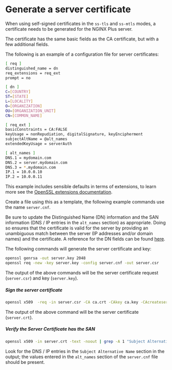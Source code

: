 # Generate a server certificate

When using self-signed certificates in the `ss-tls` and `ss-mtls` modes, a certificate needs to be generated for the NGINX Plus server.

The certificate has the same basic fields as the CA certificate, but with a few additional fields.

The following is an example of a configuration file for server certificates:

```bash
[ req ]
distinguished_name = dn
req_extensions = req_ext
prompt = no

[ dn ]
C=[COUNTRY]
ST=[STATE]
L=[LOCALITY]
O=[ORGANIZATION]
OU=[ORGANIZATION_UNIT]
CN=[COMMON_NAME]

[ req_ext ]
basicConstraints = CA:FALSE
keyUsage = nonRepudiation, digitalSignature, keyEncipherment
subjectAltName = @alt_names
extendedKeyUsage = serverAuth

[ alt_names ]
DNS.1 = mydomain.com
DNS.2 = server.mydomain.com
DNS.3 = *.mydomain.com
IP.1 = 10.0.0.10
IP.2 = 10.0.0.11
```

This example includes sensible defaults in terms of extensions, to learn more see the [OpenSSL extensions documentation](https://www.openssl.org/docs/manmaster/man5/x509v3_config.html).

Create a file using this as a template, the following example commands use the name `server.cnf`.

Be sure to update the Distinguished Name (DN) information and the SAN information (DNS / IP entries in the `alt_names` section) as appropriate.
Doing so ensures that the certificate is valid for the server by providing an unambiguous match between the server (IP addresses and/or domain names) and the certificate.
A reference for the DN fields can be found [here](http://certificate.fyicenter.com/2098_OpenSSL_req_-distinguished_name_Configuration_Section.html).


The following commands will generate the server certificate and key:

```bash
openssl genrsa -out server.key 2048
openssl req -new -key server.key -config server.cnf -out server.csr
```

The output of the above commands will be the server certificate request (`server.csr`) and key (`server.key`).

##### Sign the server certificate

```bash
openssl x509  -req -in server.csr -CA ca.crt -CAkey ca.key -CAcreateserial -out server.crt -days 365 -sha256 -extensions req_ext -extfile server.cnf
```

The output of the above command will be the server certificate (`server.crt`).

##### Verify the Server Certificate has the SAN

```bash
openssl x509 -in server.crt -text -noout | grep -A 1 "Subject Alternative Name"
```

Look for the DNS / IP entries in the `Subject Alternative Name` section in the output; the values entered in the `alt_names` section of the `server.cnf` file should be present.
